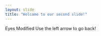 ```yaml
---
layout: slide
title: "Welcome to our second slide!"
---
```

Eyes Modified
Use the left arrow to go back!
